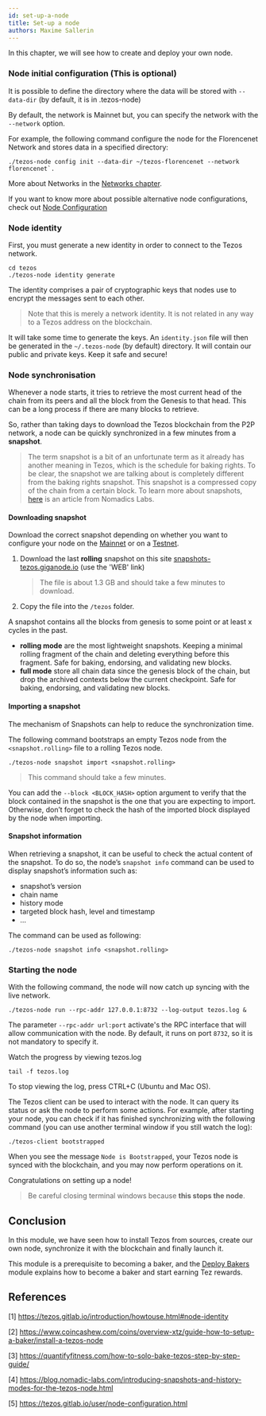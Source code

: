 ```yaml
---
id: set-up-a-node
title: Set-up a node
authors: Maxime Sallerin
---
```


In this chapter, we will see how to create and deploy your own node.

### Node initial configuration (This is optional)

It is possible to define the directory where the data will be stored with `--data-dir` (by default, it is in .tezos-node)

By default, the network is Mainnet but, you can specify the network with the `--network` option.

For example, the following command configure the node for the Florencenet Network and stores data in a specified directory:

```shell
./tezos-node config init --data-dir ~/tezos-florencenet --network florencenet`.
```

More about Networks in the [Networks chapter](/deploy-a-node/networks).

If you want to know more about possible alternative node configurations, check out [Node Configuration](https://tezos.gitlab.io/user/node-configuration.html)

### Node identity

First, you must generate a new identity in order to connect to the Tezos network.

```shell
cd tezos
./tezos-node identity generate
```

The identity comprises a pair of cryptographic keys that nodes use to encrypt the messages sent to each other. 

> Note that this is merely a network identity. It is not related in any way to a Tezos address on the blockchain.

It will take some time to generate the keys. An `identity.json` file will then be generated in the `~/.tezos-node` (by default) directory. It will contain our public and private keys. Keep it safe and secure!

### Node synchronisation

Whenever a node starts, it tries to retrieve the most current head of the chain from its peers and all the block from the Genesis to that head. This can be a long process if there are many blocks to retrieve.

So, rather than taking days to download the Tezos blockchain from the P2P network, a node can be quickly synchronized in a few minutes from a **snapshot**.

> The term snapshot is a bit of an unfortunate term as it already has another meaning in Tezos, which is the schedule for baking rights. To be clear, the snapshot we are talking about is completely different from the baking rights snapshot. This snapshot is a compressed copy of the chain from a certain block.
> To learn more about snapshots, [here](https://blog.nomadic-labs.com/introducing-snapshots-and-history-modes-for-the-tezos-node.html) is an article from Nomadics Labs.

#### Downloading snapshot

Download the correct snapshot depending on whether you want to configure your node on the [Mainnet](/deploy-a-node/networks#Mainnet) or on a [Testnet](/deploy-a-node/networks#est-networks).

1. Download the last **rolling** snapshot on this site [snapshots-tezos.giganode.io](https://snapshots-tezos.giganode.io/) (use the 'WEB' link)
   > The file is about 1.3 GB and should take a few minutes to download.
2. Copy the file into the `/tezos` folder.

A snapshot contains all the blocks from genesis to some point or at least x cycles in the past.

- **rolling mode** are the most lightweight snapshots. Keeping a minimal rolling fragment of the chain and deleting everything before this fragment. Safe for baking, endorsing, and validating new blocks.
- **full mode** store all chain data since the genesis block of the chain, but drop the archived contexts below the current checkpoint. Safe for baking, endorsing, and validating new blocks.

#### Importing a snapshot

The mechanism of Snapshots can help to reduce the synchronization time.

The following command bootstraps an empty Tezos node from the `<snapshot.rolling>` file to a rolling Tezos node.

```shell
./tezos-node snapshot import <snapshot.rolling>
```

> This command should take a few minutes.

You can add the `--block <BLOCK_HASH>` option argument to verify that the block contained in the snapshot is the one that you are expecting to import. Otherwise, don’t forget to check the hash of the imported block displayed by the node when importing.

#### Snapshot information

When retrieving a snapshot, it can be useful to check the actual content of the snapshot. To do so, the node’s `snapshot info` command can be used to display snapshot’s information such as:

- snapshot’s version
- chain name
- history mode
- targeted block hash, level and timestamp
- …

The command can be used as following:

```shell
./tezos-node snapshot info <snapshot.rolling>
```

### Starting the node

With the following command, the node will now catch up syncing with the live network.

```shell
./tezos-node run --rpc-addr 127.0.0.1:8732 --log-output tezos.log &
```

The parameter `--rpc-addr url:port` activate's the RPC interface that will allow communication with the node. By default, it runs on port `8732`, so it is not mandatory to specify it.

Watch the progress by viewing tezos.log
```shell
tail -f tezos.log
```
To stop viewing the log, press CTRL+C (Ubuntu and Mac OS).

The Tezos client can be used to interact with the node. It can query its status or ask the node to perform some actions. For example, after starting your node, you can check if it has finished synchronizing with the following command (you can use another terminal window if you still watch the log):

```shell
./tezos-client bootstrapped
```

When you see the message `Node is Bootstrapped`, your Tezos node is synced with the blockchain, and you may now perform operations on it.

Congratulations on setting up a node!

> Be careful closing terminal windows because **this stops the node**.

## Conclusion

In this module, we have seen how to install Tezos from sources, create our own node, synchronize it with the blockchain and finally launch it.

This module is a prerequisite to becoming a baker, and the [Deploy Bakers](/baker) module explains how to become a baker and start earning Tez rewards.

## References

[1] https://tezos.gitlab.io/introduction/howtouse.html#node-identity

[2] https://www.coincashew.com/coins/overview-xtz/guide-how-to-setup-a-baker/install-a-tezos-node

[3] https://quantifyfitness.com/how-to-solo-bake-tezos-step-by-step-guide/

[4] https://blog.nomadic-labs.com/introducing-snapshots-and-history-modes-for-the-tezos-node.html

[5] https://tezos.gitlab.io/user/node-configuration.html

